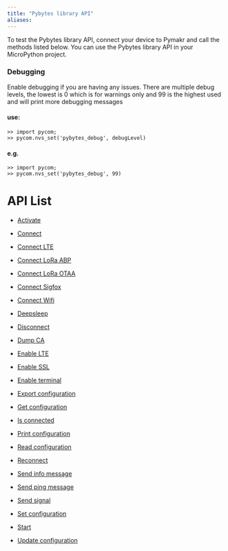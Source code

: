 ```yaml
---
title: "Pybytes library API"
aliases:
---
```


To test the Pybytes library API, connect your device to Pymakr and call the methods listed below.
You can use the Pybytes library API in your MicroPython project.


### Debugging
Enable debugging if you are having any issues.
There are multiple debug levels, the lowest is 0 which is for warnings only and 99 is the highest used and will print more debugging messages

#### use:

```
>> import pycom;
>> pycom.nvs_set('pybytes_debug', debugLevel)
```

#### e.g.
```
>> import pycom;
>> pycom.nvs_set('pybytes_debug', 99)
```    


# API List


* [Activate](activate)

* [Connect](connect_device)

* [Connect LTE](connect_lte)

* [Connect LoRa ABP](connect_lora_abp)

* [Connect LoRa OTAA](connect_lora_otaa)

* [Connect Sigfox](connect_sigfox)

* [Connect Wifi](connect_wifi)

* [Deepsleep](deepsleep)

* [Disconnect](disconnect)

* [Dump CA](dump_ca)

* [Enable LTE](enable_lte)

* [Enable SSL](enable_ssl)

* [Enable terminal](enable_terminal)

* [Export configuration](export_config)

* [Get configuration](get_config)

* [Is connected](is_connected)

* [Print configuration](print_config)

* [Read configuration](read_config)

* [Reconnect](reconnect)

* [Send info message](send_info_message)

* [Send ping message](send_ping_message)

* [Send signal](send_signal)

* [Set configuration](set_config)

* [Start](start)

* [Update configuration](update_config)
